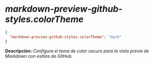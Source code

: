<!-- Autor: Daniel Benjamin Perez Morales -->
<!-- GitHub: https://github.com/DanielPerezMoralesDev13 -->
<!-- Correo electrónico: danielperezdev@proton.me -->

# ***markdown-preview-github-styles.colorTheme***

```json
{
  "markdown-preview-github-styles.colorTheme": "dark"
}
```

**Descripción:** *Configura el tema de color oscuro para la vista previa de Markdown con estilos de GitHub.*
